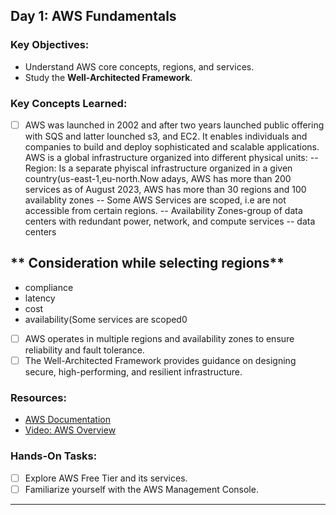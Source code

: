 
## **Day 1: AWS Fundamentals**
### **Key Objectives:**
- Understand AWS core concepts, regions, and services.
- Study the **Well-Architected Framework**.

### **Key Concepts Learned:**
- [ ] AWS was launched in 2002 and after two years launched public offering with SQS and latter lounched s3, and EC2. It enables individuals and companies to build and deploy sophisticated and scalable applications.
 AWS is a global infrastructure organized into different physical units:
-- Region: Is a separate phyiscal infrastructure organized in a given country(us-east-1,eu-north.Now adays, AWS has more than 200 services as of August 2023, AWS has more than 30 regions and 100 availablity zones
-- Some AWS Services are scoped, i.e are not accessible from certain regions.
--  Availability Zones-group of data centers with redundant power, network, and compute services
--  data centers
## ** Consideration while selecting regions**
- compliance
- latency
- cost
- availability(Some services are scoped0
- [ ] AWS operates in multiple regions and availability zones to ensure reliability and fault tolerance.
- [ ] The Well-Architected Framework provides guidance on designing secure, high-performing, and resilient infrastructure.

### **Resources:**
- [AWS Documentation](https://aws.amazon.com/documentation/)
- [Video: AWS Overview](https://www.youtube.com/aws-overview)

### **Hands-On Tasks:**
- [ ] Explore AWS Free Tier and its services.
- [ ] Familiarize yourself with the AWS Management Console.

---
